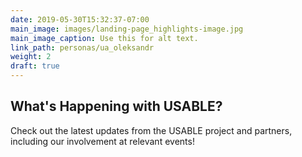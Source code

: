 ```yaml
---
date: 2019-05-30T15:32:37-07:00
main_image: images/landing-page_highlights-image.jpg
main_image_caption: Use this for alt text.
link_path: personas/ua_oleksandr
weight: 2
draft: true
---
```


<h2>What's Happening with <span class="orange">USABLE</span>?</h2>
<p>Check out the latest updates from the <span class="orange">USABLE</span> project and partners, including our involvement at relevant events!</p>
